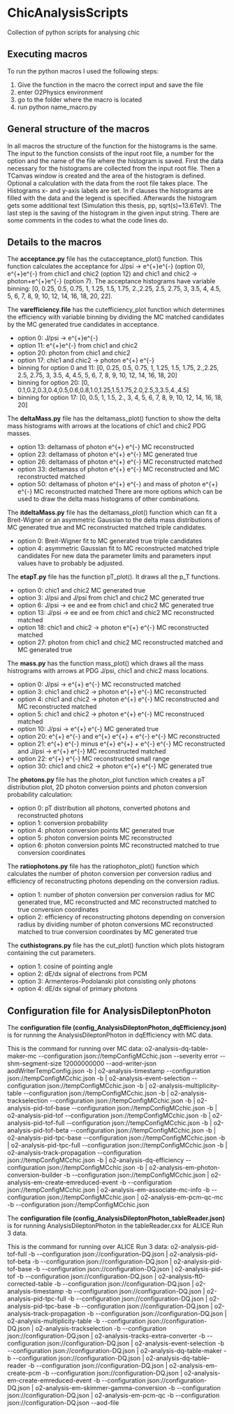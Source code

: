 # ChicAnalysisScripts
Collection of python scripts for analysing chic 

## Executing macros 
To run the python macros I used the following steps:
1) Give the function in the macro the correct input and save the file
2) enter O2Physics environment
3) go to the folder where the macro is located
4) run python name_macro.py

## General structure of the macros
In all macros the structure of the function for the histograms is the same. The input to the function consists of the input root file, a number for the option and the name of the file where the histogram is saved. First the data necessary for the histograms are collected from the input root file. Then a TCanvas window is created and the area of the histogram is defined. Optional a calculation with the data from the root file takes place. The Histograms x- and y-axis labels are set. In if clauses the histograms are filled with the data and the legend is specified. Afterwards the histogram gets some additional text (Simulation this thesis, pp, sqrt(s)=13.6TeV). The last step is the saving of the histogram in the given input string. There are some comments in the codes to what the code lines do. 

## Details to the macros
The **acceptance.py** file has the cutacceptance_plot() function. This function calculates the acceptance for J/psi -> e^{+}e^{-} (option 0), e^{+}e^{-} from chic1 and chic2 (option 12) and chic1 and chic2 -> photon+e^{+}e^{-} (option 7). The acceptance histograms have variable binning: [0, 0.25, 0.5, 0.75, 1, 1.25, 1.5, 1.75, 2.,2.25, 2.5, 2.75, 3, 3.5, 4, 4.5, 5, 6, 7, 8, 9, 10, 12, 14, 16, 18, 20, 22].

The **varefficiency.file** has the cutefficiency_plot function which determines the efficiency with variable binning by dividing the MC matched candidates by the MC generated true candidates in acceptance.
- option 0: J/psi -> e^{+}e^{-}  
- option 11: e^{+}e^{-} from chic1 and chic2 
- option 20: photon from chic1 and chic2
- option 17: chic1 and chic2 -> photon e^{+} e^{-} 
- binning for option 0 and 11: [0, 0.25, 0.5, 0.75, 1, 1.25, 1.5, 1.75, 2.,2.25, 2.5, 2.75, 3, 3.5, 4, 4.5, 5, 6, 7, 8, 9, 10, 12, 14, 16, 18, 20]
- binning for option 20: [0, 0.1,0.2,0.3,0.4,0.5,0.6,0.8,1.0,1.25,1.5,1.75,2.0,2.5,3,3.5,4.,4.5]
- binning for option 17: [0, 0.5, 1, 1.5, 2., 3, 4, 5, 6, 7, 8, 9, 10, 12, 14, 16, 18, 20]

The **deltaMass.py** file has the deltamass_plot() function to show the delta mass histograms with arrows at the locations of chic1 and chic2 PDG masses.
- option 13: deltamass of photon e^{+} e^{-} MC reconstructed
- option 23: deltamass of photon e^{+} e^{-} MC generated true
- option 26: deltamass of photon e^{+} e^{-} MC reconstructed matched
- option 33: deltamass of photon e^{+} e^{-} MC reconstructed and MC reconstructed matched
- option 50: deltamass of photon e^{+} e^{-} and mass of photon e^{+} e^{-} MC reconstructed matched
There are more options which can be used to draw the delta mass histograms of other combinations.

The **itdeltaMass.py** file has the deltamass_plot() function which can fit a Breit-Wigner or an asymmetric Gaussian to the delta mass distributions of MC generated true and MC reconstructed matched triple candidates.
- option 0: Breit-Wigner fit to MC generated true triple candidates
- option 4: asymmetric Gaussian fit to MC reconstructed matched triple candidates
For new data the parameter limits and parameters input values have to probably be adjusted.

The **etapT.py** file has the function pT_plot(). It draws all the p_T functions. 
- option 0: chic1 and chic2 MC generated true
- option 3: J/psi and J/psi from chic1 and chic2 MC generated true
- option 6: J/psi -> ee and ee from chic1 and chic2 MC generated true
- option 13: J/psi -> ee and ee from chic1 and chic2 MC reconstructed matched
- option 18: chic1 and chic2 -> photon e^{+} e^{-} MC reconstructed matched
- option 27: photon from chic1 and chic2 MC reconstructed matched and MC generated true

The **mass.py** has the function mass_plot() which draws all the mass histrograms with arrows at PDG J/psi, chic1 and chic2 mass locations.
- option 0: J/psi -> e^{+} e^{-} MC reconstructed matched
- option 3: chic1 and chic2 -> photon e^{+} e^{-} MC reconstructed
- option 4: chic1 and chic2 -> photon e^{+} e^{-} MC reconstructed and MC reconstructed matched
- option 5: chic1 and chic2 -> photon e^{+} e^{-} MC reconstruced matched
- option 10: J/psi -> e^{+} e^{-} MC generated true
- option 20: e^{+} e^{-} and e^{+} e^{+} + e^{-} e^{-} MC reconstructed
- option 21: e^{+} e^{-} minus e^{+} e^{+} + e^{-} e^{-} MC reconstructed and J/psi -> e^{+} e^{-} MC reconstructed matched
- option 22: e^{+} e^{-} MC reconstructed small range
- option 30: chic1 and chic2 -> photon e^{+} e^{-} MC generated true

The **photons.py** file has the photon_plot function which creates a pT distribution plot, 2D photon conversion points and photon conversion probability calculation: 
- option 0: pT distribution all photons, converted photons and reconstructed photons
- option 1: conversion probability
- option 4: photon conversion points MC generated true
- option 5: photon conversion points MC reconstructed
- option 6: photon conversion points MC reconstructed matched to true conversion coordinates

The **ratiophotons.py** file has the ratiophoton_plot() function which calculates the number of photon conversion per conversion radius and efficiency of reconstructing photons depending on the conversion radius.
- option 1: number of photon conversion per conversion radius for MC generated true, MC reconstructed and MC reconstructed matched to true conversion coordinates
- option 2: efficiency of reconstructing photons depending on conversion radius by dividing number of photon conversions MC reconstructed matched to true conversion coordinates by MC generated true

The **cuthistograns.py** file has the cut_plot() function which plots histogram containing the cut parameters.
- option 1: cosine of pointing angle  
- option 2: dE/dx signal of electrons from PCM
- option 3: Armenteros-Podolanski plot consisting only photons
- option 4: dE/dx signal of primary photons

## Configuration file for AnalysisDileptonPhoton
The **configuration file (config_AnalysisDileptonPhoton_dqEfficiency.json)** is for running the AnalysisDileptonPhoton in dqEfficiency with MC data.

This is the command for running over MC data:
o2-analysis-dq-table-maker-mc --configuration json://tempConfigMCchic.json --severity error --shm-segment-size 12000000000 --aod-writer-json aodWriterTempConfig.json -b | 
o2-analysis-timestamp --configuration json://tempConfigMCchic.json -b | 
o2-analysis-event-selection --configuration json://tempConfigMCchic.json -b | 
o2-analysis-multiplicity-table --configuration json://tempConfigMCchic.json -b | 
o2-analysis-trackselection --configuration json://tempConfigMCchic.json -b | 
o2-analysis-pid-tof-base --configuration json://tempConfigMCchic.json -b | 
o2-analysis-pid-tof --configuration json://tempConfigMCchic.json -b | 
o2-analysis-pid-tof-full --configuration json://tempConfigMCchic.json -b | 
o2-analysis-pid-tof-beta --configuration json://tempConfigMCchic.json -b | 
o2-analysis-pid-tpc-base --configuration json://tempConfigMCchic.json -b | 
o2-analysis-pid-tpc-full --configuration json://tempConfigMCchic.json -b | 
o2-analysis-track-propagation --configuration json://tempConfigMCchic.json -b  | 
o2-analysis-dq-efficiency --configuration json://tempConfigMCchic.json -b |
o2-analysis-em-photon-conversion-builder -b --configuration json://tempConfigMCchic.json |
o2-analysis-em-create-emreduced-event -b --configuration json://tempConfigMCchic.json | 
o2-analysis-em-associate-mc-info -b --configuration json://tempConfigMCchic.json | 
o2-analysis-em-pcm-qc-mc -b --configuration json://tempConfigMCchic.json 

The **configuration file (config_AnalysisDileptonPhoton_tableReader.json)** is for running AnalysisDileptonPhoton in the tableReader.cxx for ALICE Run 3 data. 

This is the command for running over ALICE Run 3 data: 
o2-analysis-pid-tof-full -b --configuration json://configuration-DQ.json | 
o2-analysis-pid-tof-beta -b --configuration json://configuration-DQ.json | 
o2-analysis-pid-tof-base -b --configuration json://configuration-DQ.json | 
o2-analysis-pid-tof -b --configuration json://configuration-DQ.json | 
o2-analysis-ft0-corrected-table -b --configuration json://configuration-DQ.json | 
o2-analysis-timestamp -b --configuration json://configuration-DQ.json | 
o2-analysis-pid-tpc-full -b --configuration json://configuration-DQ.json | 
o2-analysis-pid-tpc-base -b --configuration json://configuration-DQ.json | 
o2-analysis-track-propagation -b --configuration json://configuration-DQ.json | 
o2-analysis-multiplicity-table -b --configuration json://configuration-DQ.json | 
o2-analysis-trackselection -b --configuration json://configuration-DQ.json | 
o2-analysis-tracks-extra-converter -b --configuration json://configuration-DQ.json | 
o2-analysis-event-selection -b --configuration json://configuration-DQ.json | 
o2-analysis-dq-table-maker -b --configuration json://configuration-DQ.json | 
o2-analysis-dq-table-reader -b --configuration json://configuration-DQ.json | 
o2-analysis-em-create-pcm -b --configuration json://configuration-DQ.json | 
o2-analysis-em-create-emreduced-event -b --configuration json://configuration-DQ.json | 
o2-analysis-em-skimmer-gamma-conversion -b --configuration json://configuration-DQ.json | 
o2-analysis-em-pcm-qc -b --configuration json://configuration-DQ.json --aod-file 


